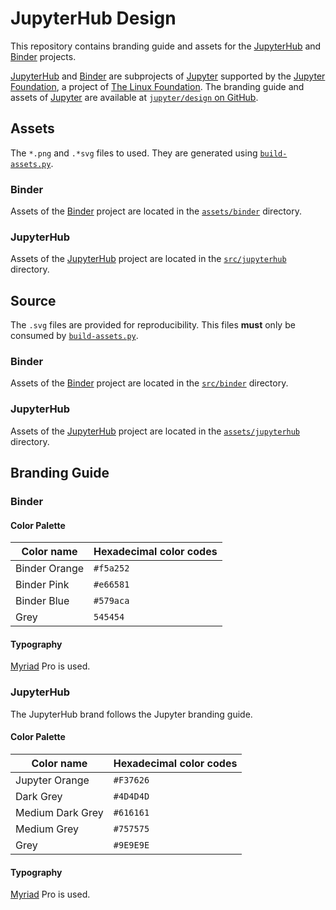 # JupyterHub Design

This repository contains branding guide and assets for the [JupyterHub] and [Binder] projects.

[JupyterHub] and [Binder] are subprojects of [Jupyter] supported by the [Jupyter Foundation], a project of [The Linux Foundation]. The branding guide and assets of [Jupyter] are available at [`jupyter/design` on GitHub](https://github.com/jupyter/design/).

## Assets

The `*.png` and `.*svg` files to used. They are generated using [`build-assets.py`](./build-assets.py).

### Binder

Assets of the [Binder] project are located in the [`assets/binder`](./assets/binder) directory.

### JupyterHub

Assets of the [JupyterHub] project are located in the [`src/jupyterhub`](./src/jupyterhub) directory.

## Source

The `.svg` files are provided for reproducibility. This files **must** only be consumed by [`build-assets.py`](./build-assets.py).

### Binder

Assets of the [Binder] project are located in the [`src/binder`](./src/binder) directory.

### JupyterHub

Assets of the [JupyterHub] project are located in the [`assets/jupyterhub`](./assets/jupyterhub) directory.

## Branding Guide

### Binder

#### Color Palette

| Color name    | Hexadecimal color codes |
| ------------- | ----------------------- |
| Binder Orange | `#f5a252`               |
| Binder Pink   | `#e66581`               |
| Binder Blue   | `#579aca`               |
| Grey          | `545454`                |

#### Typography

[Myriad](<https://en.wikipedia.org/wiki/Myriad_(typeface)>) Pro is used.

### JupyterHub

The JupyterHub brand follows the Jupyter branding guide.

#### Color Palette

| Color name       | Hexadecimal color codes |
| ---------------- | ----------------------- |
| Jupyter Orange   | `#F37626`               |
| Dark Grey        | `#4D4D4D`               |
| Medium Dark Grey | `#616161`               |
| Medium Grey      | `#757575`               |
| Grey             | `#9E9E9E`               |

#### Typography

[Myriad](<https://en.wikipedia.org/wiki/Myriad_(typeface)>) Pro is used.

[Binder]: https://jupyter.org/binder
[Jupyter]: https://jupyter.org/
[JupyterHub]: https://jupyter.org/hub
[Jupyter Foundation]: https://jupyterfoundation.org/
[The Linux Foundation]: https://www.linuxfoundation.org/
